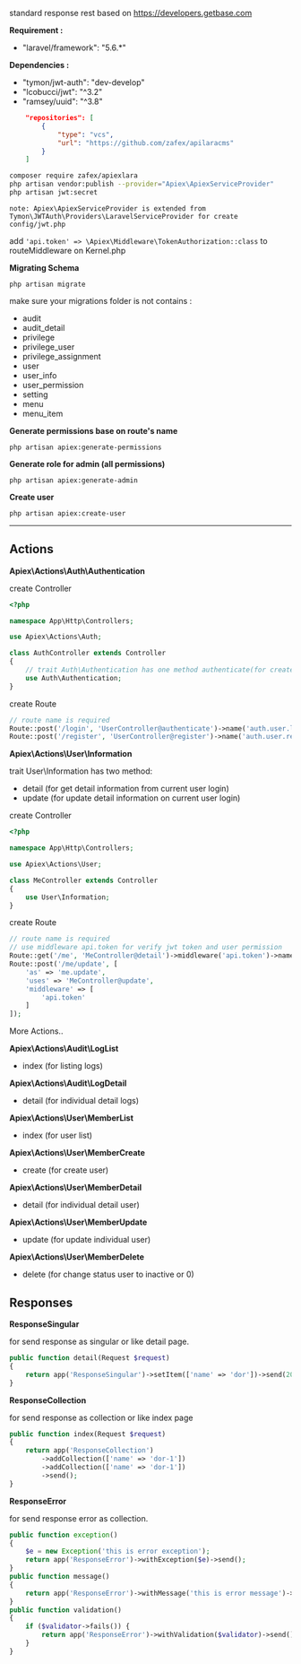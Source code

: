 


standard response rest based on https://developers.getbase.com

**Requirement :**
- "laravel/framework": "5.6.*"

**Dependencies :**
- "tymon/jwt-auth": "dev-develop"
- "lcobucci/jwt": "^3.2"
- "ramsey/uuid": "^3.8"
```json
    "repositories": [
        {
            "type": "vcs",
            "url": "https://github.com/zafex/apilaracms"
        }
    ]
```
```bash
composer require zafex/apiexlara
php artisan vendor:publish --provider="Apiex\ApiexServiceProvider"
php artisan jwt:secret
```

    note: Apiex\ApiexServiceProvider is extended from Tymon\JWTAuth\Providers\LaravelServiceProvider for create config/jwt.php

add `'api.token' => \Apiex\Middleware\TokenAuthorization::class` to routeMiddleware on Kernel.php

**Migrating Schema**
```
php artisan migrate
```
make sure your migrations folder is not contains :
- audit
- audit_detail
- privilege
- privilege_user
- privilege_assignment
- user
- user_info
- user_permission
- setting
- menu
- menu_item

**Generate permissions base on route's name**
```
php artisan apiex:generate-permissions
```

**Generate role for admin (all permissions)**
```
php artisan apiex:generate-admin
```

**Create user**
```
php artisan apiex:create-user
```

-------------------------------------------------------------------------

## Actions
**Apiex\Actions\Auth\Authentication**

create Controller

```php
<?php

namespace App\Http\Controllers;

use Apiex\Actions\Auth;

class AuthController extends Controller
{
    // trait Auth\Authentication has one method authenticate(for create jwt token)
    use Auth\Authentication;
}
```
create Route
```php
// route name is required
Route::post('/login', 'UserController@authenticate')->name('auth.user.login');
Route::post('/register', 'UserController@register')->name('auth.user.register');
```

**Apiex\Actions\User\Information**

trait User\Information has two method:
- detail (for get detail information from current user login)
- update (for update detail information on current user login)

create Controller
```php
<?php

namespace App\Http\Controllers;

use Apiex\Actions\User;

class MeController extends Controller
{
    use User\Information;
}
```
create Route
```php
// route name is required
// use middleware api.token for verify jwt token and user permission
Route::get('/me', 'MeController@detail')->middleware('api.token')->name('me.detail');
Route::post('/me/update', [
    'as' => 'me.update',
    'uses' => 'MeController@update',
    'middleware' => [
        'api.token'
    ]
]);
```

More Actions..


**Apiex\Actions\Audit\LogList**
- index (for listing logs)

**Apiex\Actions\Audit\LogDetail**
- detail (for individual detail logs)

**Apiex\Actions\User\MemberList**
- index (for user list)

**Apiex\Actions\User\MemberCreate**
- create (for create user)

**Apiex\Actions\User\MemberDetail**
- detail (for individual detail user)

**Apiex\Actions\User\MemberUpdate**
- update (for update individual user)

**Apiex\Actions\User\MemberDelete**
- delete (for change status user to inactive or 0)

## Responses

**ResponseSingular**

for send response as singular or like detail page.
```php
public function detail(Request $request)
{
    return app('ResponseSingular')->setItem(['name' => 'dor'])->send(200);
}
```

**ResponseCollection**

for send response as collection or like index page
```php
public function index(Request $request)
{
    return app('ResponseCollection')
        ->addCollection(['name' => 'dor-1'])
        ->addCollection(['name' => 'dor-1'])
        ->send();
}
```

**ResponseError**

for send response error as collection.

```php
public function exception()
{
    $e = new Exception('this is error exception');
    return app('ResponseError')->withException($e)->send();
}
public function message()
{
    return app('ResponseError')->withMessage('this is error message')->send();
}
public function validation()
{
    if ($validator->fails()) {
        return app('ResponseError')->withValidation($validator)->send();
    }
}
``` 